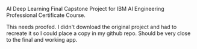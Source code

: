 AI Deep Learning Final Capstone Project for IBM AI Engineering Professional Certificate Course.

This needs proofed. I didn't download the original project and had to recreate it so I could place a copy in my github repo. 
Should be very close to the final and working app.
